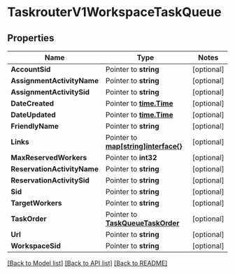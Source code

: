 # TaskrouterV1WorkspaceTaskQueue

## Properties
Name | Type | Notes
------------ | ------------- | -------------
**AccountSid** | Pointer to **string** | [optional] 
**AssignmentActivityName** | Pointer to **string** | [optional] 
**AssignmentActivitySid** | Pointer to **string** | [optional] 
**DateCreated** | Pointer to [**time.Time**](time.Time.md) | [optional] 
**DateUpdated** | Pointer to [**time.Time**](time.Time.md) | [optional] 
**FriendlyName** | Pointer to **string** | [optional] 
**Links** | Pointer to [**map[string]interface{}**](.md) | [optional] 
**MaxReservedWorkers** | Pointer to **int32** | [optional] 
**ReservationActivityName** | Pointer to **string** | [optional] 
**ReservationActivitySid** | Pointer to **string** | [optional] 
**Sid** | Pointer to **string** | [optional] 
**TargetWorkers** | Pointer to **string** | [optional] 
**TaskOrder** | Pointer to [**TaskQueueTaskOrder**](task_queue_task_order.md) | [optional] 
**Url** | Pointer to **string** | [optional] 
**WorkspaceSid** | Pointer to **string** | [optional] 

[[Back to Model list]](../README.md#documentation-for-models) [[Back to API list]](../README.md#documentation-for-api-endpoints) [[Back to README]](../README.md)


